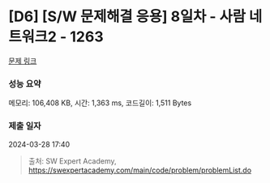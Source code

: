 # [D6] [S/W 문제해결 응용] 8일차 - 사람 네트워크2 - 1263 

[문제 링크](https://swexpertacademy.com/main/code/problem/problemDetail.do?contestProbId=AV18P2B6Iu8CFAZN) 

### 성능 요약

메모리: 106,408 KB, 시간: 1,363 ms, 코드길이: 1,511 Bytes

### 제출 일자

2024-03-28 17:40



> 출처: SW Expert Academy, https://swexpertacademy.com/main/code/problem/problemList.do